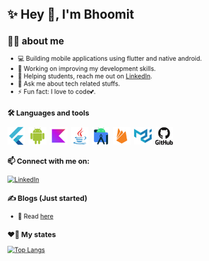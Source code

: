 # ✨ Hey 👋, I'm Bhoomit


## 👩‍💻 about me

- 💻 Building mobile applications using flutter and native android.
- 🌱 Working on improving my development skills.
- 👯 Helping students, reach me out on <a href="https://www.linkedin.com/in/bhoomit-patel-437b8a172/">LinkedIn</a>.
- 💬 Ask me about tech related stuffs. 
- ⚡ Fun fact: I love to code💕.

### 🛠️ Languages and tools

<div>
  <img src="https://github.com/devicons/devicon/blob/master/icons/flutter/flutter-original.svg" title="Flutter" alt="Java" width="40" height="40"/>&nbsp;
	<img src="https://github.com/devicons/devicon/blob/master/icons/android/android-plain.svg" title="Android" alt="Android" width="40" height="40"/>&nbsp;
  <img src="https://github.com/devicons/devicon/blob/master/icons/kotlin/kotlin-original.svg" title="Kotlin" alt="Kotlin" width="40" height="40"/>&nbsp;
	<img src="https://github.com/devicons/devicon/blob/master/icons/java/java-original.svg" title="Java" alt="Java" width="40" height="40"/>&nbsp;
	 <img src="https://github.com/devicons/devicon/blob/master/icons/androidstudio/androidstudio-original.svg" title="AndroidStudio" alt="AndroidStudio" width="40" height="40"/>&nbsp;
  <img src="https://github.com/devicons/devicon/blob/master/icons/firebase/firebase-plain.svg" title="Firebase" alt="Firebase" width="40" height="40"/>&nbsp;
   <img src="https://github.com/devicons/devicon/blob/master/icons/materialui/materialui-original.svg" title="Material UI" alt="Material UI" width="40" height="40"/>&nbsp;
	<img src="https://github.com/devicons/devicon/blob/master/icons/github/github-original-wordmark.svg" style=background-color:red title="Git" alt="Git" width="40" height="40"/>
</div>

### 📫 Connect with me on:

<a href="https://www.linkedin.com/in/bhoomit-patel-437b8a172/"><img title="LinkedIn" src="https://img.shields.io/badge/LinkedIn-0077B5?style=for-the-badge&logo=linkedin&logoColor=white"/></a>


### ✍️ Blogs (Just started)

- 📖 Read <a href="https://bhoomit.hashnode.dev/">here</a>


### ❤️‍🔥 My states

[![Top Langs](https://github-readme-stats.vercel.app/api/top-langs/?username=bhoomit74&layout=compact&theme=vision-friendly-dark)](https://github.com/anuraghazra/github-readme-stats)
